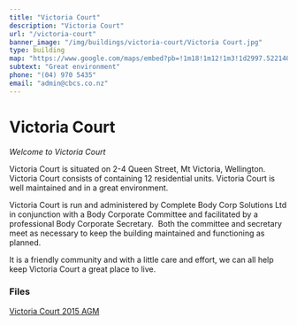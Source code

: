 ```yaml
---
title: "Victoria Court"
description: "Victoria Court"
url: "/victoria-court"
banner_image: "/img/buildings/victoria-court/Victoria Court.jpg"
type: building
map: "https://www.google.com/maps/embed?pb=!1m18!1m12!1m3!1d2997.522140722551!2d174.78330215151652!3d-41.297503448918874!2m3!1f0!2f0!3f0!3m2!1i1024!2i768!4f13.1!3m3!1m2!1s0x6d38afc4916b23af%3A0xbb17fcf59c0fb785!2s2%2F4+Queen+St%2C+Mount+Victoria%2C+Wellington+6011!5e0!3m2!1sen!2snz!4v1460752919468"
subtext: "Great environment"
phone: "(04) 970 5435"
email: "admin@cbcs.co.nz"
---
```

# Victoria Court

*Welcome to Victoria Court*

Victoria Court is situated on 2-4 Queen Street, Mt Victoria, Wellington. Victoria Court consists of containing 12 residential units. Victoria Court is well maintained and in a great environment. 

Victoria Court is run and administered by Complete Body Corp Solutions Ltd in conjunction with a Body Corporate Committee and facilitated by a professional Body Corporate Secretary.  Both the committee and secretary meet as necessary to keep the building maintained and functioning as planned.

It is a friendly community and with a little care and effort, we can all help keep Victoria Court a great place to live.





### Files

<a href="/files/Victoria Court 2015 AGM.pdf" target="_blank"><i class="fa fa-file-pdf-o"></i> Victoria Court 2015 AGM</a>
